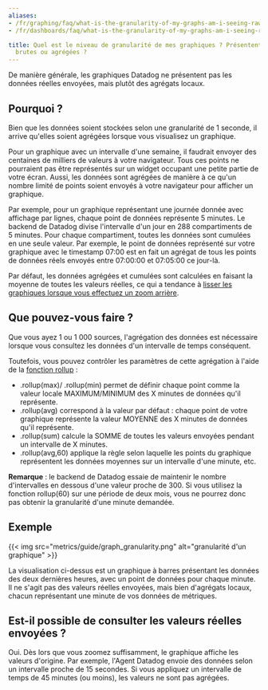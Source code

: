 ```yaml
---
aliases:
- /fr/graphing/faq/what-is-the-granularity-of-my-graphs-am-i-seeing-raw-data-or-aggregates-on-my-graph
- /fr/dashboards/faq/what-is-the-granularity-of-my-graphs-am-i-seeing-raw-data-or-aggregates-on-my-graph

title: Quel est le niveau de granularité de mes graphiques ? Présentent-ils des données
  brutes ou agrégées ?
---
```


De manière générale, les graphiques Datadog ne présentent pas les données réelles envoyées, mais plutôt des agrégats locaux.

## Pourquoi ?

Bien que les données soient stockées selon une granularité de 1 seconde, il arrive qu'elles soient agrégées lorsque vous visualisez un graphique.

Pour un graphique avec un intervalle d'une semaine, il faudrait envoyer des centaines de milliers de valeurs à votre navigateur. Tous ces points ne pourraient pas être représentés sur un widget occupant une petite partie de votre écran. Aussi, les données sont agrégées de manière à ce qu'un nombre limité de points soient envoyés à votre navigateur pour afficher un graphique.

Par exemple, pour un graphique représentant une journée donnée avec affichage par lignes, chaque point de données représente 5 minutes. Le backend de Datadog divise l'intervalle d'un jour en 288 compartiments de 5 minutes. Pour chaque compartiment, toutes les données sont cumulées en une seule valeur. Par exemple, le point de données représenté sur votre graphique avec le timestamp 07:00 est en fait un agrégat de tous les points de données réels envoyés entre 07:00:00 et 07:05:00 ce jour-là.

Par défaut, les données agrégées et cumulées sont calculées en faisant la moyenne de toutes les valeurs réelles, ce qui a tendance à [lisser les graphiques lorsque vous effectuez un zoom arrière][1].

## Que pouvez-vous faire ?

Que vous ayez 1 ou 1 000 sources, l'agrégation des données est nécessaire lorsque vous consultez les données d'un intervalle de temps conséquent.

Toutefois, vous pouvez contrôler les paramètres de cette agrégation à l'aide de la [fonction rollup][2] :

* .rollup(max)/ .rollup(min) permet de définir chaque point comme la valeur locale MAXIMUM/MINIMUM des X minutes de données qu'il représente.
* .rollup(avg) correspond à la valeur par défaut : chaque point de votre graphique représente la valeur MOYENNE des X minutes de données qu'il représente.
* .rollup(sum) calcule la SOMME de toutes les valeurs envoyées pendant un intervalle de X minutes.
* .rollup(avg,60) applique la règle selon laquelle les points du graphique représentent les données moyennes sur un intervalle d'une minute, etc.

**Remarque** : le backend de Datadog essaie de maintenir le nombre d'intervalles en dessous d'une valeur proche de 300. Si vous utilisez la fonction rollup(60) sur une période de deux mois, vous ne pourrez donc pas obtenir la granularité d'une minute demandée.

## Exemple
{{< img src="metrics/guide/graph_granularity.png" alt="granularité d'un graphique" >}}

La visualisation ci-dessus est un graphique à barres présentant les données des deux dernières heures, avec un point de données pour chaque minute. Il ne s'agit pas des valeurs réelles envoyées, mais bien d'agrégats locaux, chacun représentant une minute de vos données de métriques.

## Est-il possible de consulter les valeurs réelles envoyées ?

Oui. Dès lors que vous zoomez suffisamment, le graphique affiche les valeurs d'origine. Par exemple, l'Agent Datadog envoie des données selon un intervalle proche de 15 secondes. Si vous appliquez un intervalle de temps de 45 minutes (ou moins), les valeurs ne sont pas agrégées.

[1]: /fr/dashboards/faq/why-does-zooming-out-a-timeframe-also-smooth-out-my-graphs/
[2]: /fr/dashboards/functions/rollup/
